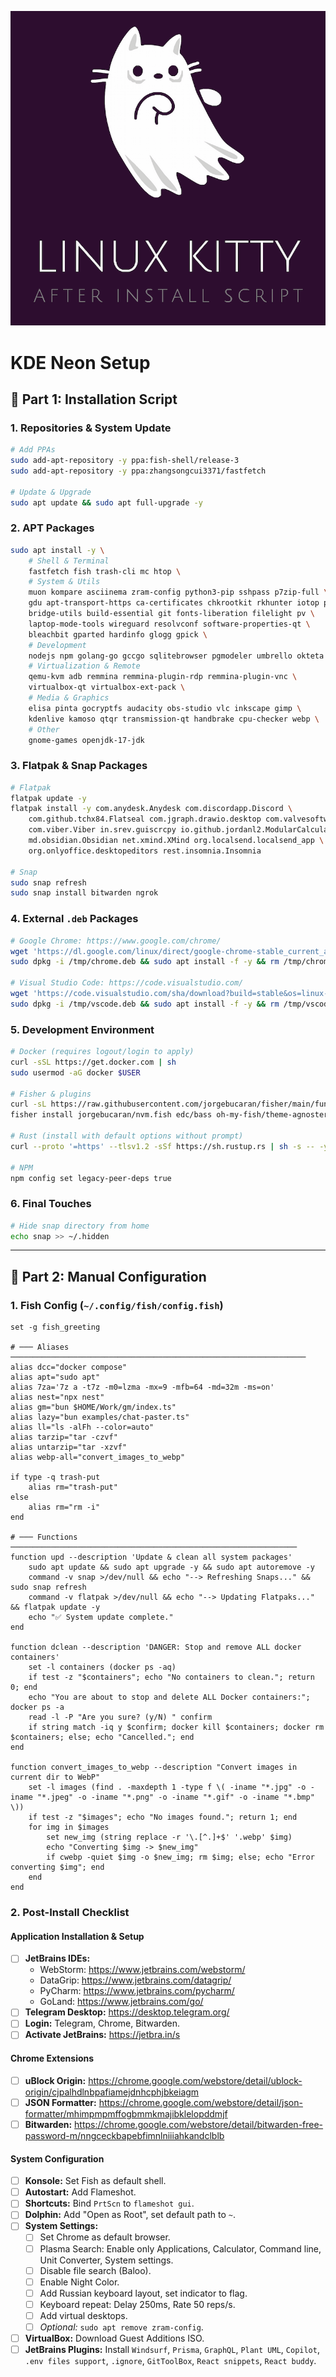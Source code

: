 ![](logo.png)

# KDE Neon Setup

## 🚀 Part 1: Installation Script

### 1. Repositories & System Update
```bash
# Add PPAs
sudo add-apt-repository -y ppa:fish-shell/release-3
sudo add-apt-repository -y ppa:zhangsongcui3371/fastfetch

# Update & Upgrade
sudo apt update && sudo apt full-upgrade -y
```

### 2. APT Packages
```bash
sudo apt install -y \
    # Shell & Terminal
    fastfetch fish trash-cli mc htop \
    # System & Utils
    muon kompare asciinema zram-config python3-pip sshpass p7zip-full \
    gdu apt-transport-https ca-certificates chkrootkit rkhunter iotop pwgen \
    bridge-utils build-essential git fonts-liberation filelight pv \
    laptop-mode-tools wireguard resolvconf software-properties-qt \
    bleachbit gparted hardinfo glogg gpick \
    # Development
    nodejs npm golang-go gccgo sqlitebrowser pgmodeler umbrello okteta \
    # Virtualization & Remote
    qemu-kvm adb remmina remmina-plugin-rdp remmina-plugin-vnc \
    virtualbox-qt virtualbox-ext-pack \
    # Media & Graphics
    elisa pinta gocryptfs audacity obs-studio vlc inkscape gimp \
    kdenlive kamoso qtqr transmission-qt handbrake cpu-checker webp \
    # Other
    gnome-games openjdk-17-jdk
```

### 3. Flatpak & Snap Packages
```bash
# Flatpak
flatpak update -y
flatpak install -y com.anydesk.Anydesk com.discordapp.Discord \
    com.github.tchx84.Flatseal com.jgraph.drawio.desktop com.valvesoftware.Steam \
    com.viber.Viber in.srev.guiscrcpy io.github.jordanl2.ModularCalculator \
    md.obsidian.Obsidian net.xmind.XMind org.localsend.localsend_app \
    org.onlyoffice.desktopeditors rest.insomnia.Insomnia

# Snap
sudo snap refresh
sudo snap install bitwarden ngrok
```

### 4. External `.deb` Packages
```bash
# Google Chrome: https://www.google.com/chrome/
wget 'https://dl.google.com/linux/direct/google-chrome-stable_current_amd64.deb' -O /tmp/chrome.deb
sudo dpkg -i /tmp/chrome.deb && sudo apt install -f -y && rm /tmp/chrome.deb

# Visual Studio Code: https://code.visualstudio.com/
wget 'https://code.visualstudio.com/sha/download?build=stable&os=linux-deb-x64' -O /tmp/vscode.deb
sudo dpkg -i /tmp/vscode.deb && sudo apt install -f -y && rm /tmp/vscode.deb
```

### 5. Development Environment
```bash
# Docker (requires logout/login to apply)
curl -sSL https://get.docker.com | sh
sudo usermod -aG docker $USER

# Fisher & plugins
curl -sL https://raw.githubusercontent.com/jorgebucaran/fisher/main/functions/fisher.fish | source
fisher install jorgebucaran/nvm.fish edc/bass oh-my-fish/theme-agnoster jethrokuan/z franciscolourenco/done danhper/fish-ssh-agent

# Rust (install with default options without prompt)
curl --proto '=https' --tlsv1.2 -sSf https://sh.rustup.rs | sh -s -- -y

# NPM
npm config set legacy-peer-deps true
```

### 6. Final Touches
```bash
# Hide snap directory from home
echo snap >> ~/.hidden
```

---

## 🔧 Part 2: Manual Configuration

### 1. Fish Config (`~/.config/fish/config.fish`)

```fish
set -g fish_greeting

# ─── Aliases ──────────────────────────────────────────────────────────────────
alias dcc="docker compose"
alias apt="sudo apt"
alias 7za='7z a -t7z -m0=lzma -mx=9 -mfb=64 -md=32m -ms=on'
alias nest="npx nest"
alias gm="bun $HOME/Work/gm/index.ts"
alias lazy="bun examples/chat-paster.ts"
alias ll="ls -alFh --color=auto"
alias tarzip="tar -czvf"
alias untarzip="tar -xzvf"
alias webp-all="convert_images_to_webp"

if type -q trash-put
    alias rm="trash-put"
else
    alias rm="rm -i"
end

# ─── Functions ────────────────────────────────────────────────────────────────
function upd --description 'Update & clean all system packages'
    sudo apt update && sudo apt upgrade -y && sudo apt autoremove -y
    command -v snap >/dev/null && echo "--> Refreshing Snaps..." && sudo snap refresh
    command -v flatpak >/dev/null && echo "--> Updating Flatpaks..." && flatpak update -y
    echo "✅ System update complete."
end

function dclean --description 'DANGER: Stop and remove ALL docker containers'
    set -l containers (docker ps -aq)
    if test -z "$containers"; echo "No containers to clean."; return 0; end
    echo "You are about to stop and delete ALL Docker containers:"; docker ps -a
    read -l -P "Are you sure? (y/N) " confirm
    if string match -iq y $confirm; docker kill $containers; docker rm $containers; else; echo "Cancelled."; end
end

function convert_images_to_webp --description "Convert images in current dir to WebP"
    set -l images (find . -maxdepth 1 -type f \( -iname "*.jpg" -o -iname "*.jpeg" -o -iname "*.png" -o -iname "*.gif" -o -iname "*.bmp" \))
    if test -z "$images"; echo "No images found."; return 1; end
    for img in $images
        set new_img (string replace -r '\.[^.]+$' '.webp' $img)
        echo "Converting $img -> $new_img"
        if cwebp -quiet $img -o $new_img; rm $img; else; echo "Error converting $img"; end
    end
end
```

### 2. Post-Install Checklist

#### Application Installation & Setup
- [ ] **JetBrains IDEs:**
    - WebStorm: https://www.jetbrains.com/webstorm/
    - DataGrip: https://www.jetbrains.com/datagrip/
    - PyCharm: https://www.jetbrains.com/pycharm/
    - GoLand: https://www.jetbrains.com/go/
- [ ] **Telegram Desktop:** https://desktop.telegram.org/
- [ ] **Login:** Telegram, Chrome, Bitwarden.
- [ ] **Activate JetBrains:** https://jetbra.in/s

#### Chrome Extensions
- [ ] **uBlock Origin:** https://chrome.google.com/webstore/detail/ublock-origin/cjpalhdlnbpafiamejdnhcphjbkeiagm
- [ ] **JSON Formatter:** https://chrome.google.com/webstore/detail/json-formatter/mhimpmpmffogbmmkmajibklelopddmjf
- [ ] **Bitwarden:** https://chrome.google.com/webstore/detail/bitwarden-free-password-m/nngceckbapebfimnlniiiahkandclblb

#### System Configuration
- [ ] **Konsole:** Set Fish as default shell.
- [ ] **Autostart:** Add Flameshot.
- [ ] **Shortcuts:** Bind `PrtScn` to `flameshot gui`.
- [ ] **Dolphin:** Add "Open as Root", set default path to `~`.
- [ ] **System Settings:**
    - [ ] Set Chrome as default browser.
    - [ ] Plasma Search: Enable only Applications, Calculator, Command line, Unit Converter, System settings.
    - [ ] Disable file search (Baloo).
    - [ ] Enable Night Color.
    - [ ] Add Russian keyboard layout, set indicator to flag.
    - [ ] Keyboard repeat: Delay 250ms, Rate 50 reps/s.
    - [ ] Add virtual desktops.
    - [ ] *Optional:* `sudo apt remove zram-config`.
- [ ] **VirtualBox:** Download Guest Additions ISO.
- [ ] **JetBrains Plugins:** Install `Windsurf`, `Prisma`, `GraphQL`, `Plant UML`, `Copilot`, `.env files support`, `.ignore`, `GitToolBox`, `React snippets`, `React buddy`.
